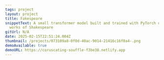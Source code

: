 ```yaml
---
tags: project
layout: project
title: Fakespeare
snippetText: A small transformer model built and trained with PyTorch on the
  works of Shakespeare
gitUrl: N/A
date: 2025-02-15T22:51:24.004Z
thumbnail: /projects/073109a8-0f0d-40ac-9014-21416c16f0a4-.png
demoAvailable: true
demoURL: https://coruscating-souffle-f3be38.netlify.app
---
```

